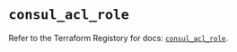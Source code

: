 # `consul_acl_role`

Refer to the Terraform Registory for docs: [`consul_acl_role`](https://www.terraform.io/docs/providers/consul/r/acl_role).
